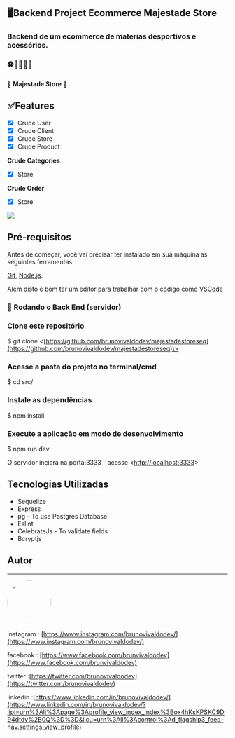 🖥Backend Project Ecommerce Majestade Store
-------------------------------------------

### Backend de um ecommerce de materias desportivos e acessórios.

### ⚽🚴🏾‍♂️🥋

#### 🚧 Majestade Store 🎁

  

✅Features
---------

- [x] Crude User
- [x] Crude Client
- [x] Crude Store
- [x] Crude Product

**Crude Categories**

- [x] Store

**Crude Order**

- [x] Store

  

![](https://t2475519.p.clickup-attachments.com/t2475519/6da3b243-b5e5-4ff0-950d-2e2c718b5289/Screenshot%20from%202020-07-28%2023-03-20.png)

  

Pré-requisitos
--------------

Antes de começar, você vai precisar ter instalado em sua máquina as seguintes ferramentas:

[Git](https://git-scm.com/), [Node.js](https://nodejs.org/en/).

Além disto é bom ter um editor para trabalhar com o código como [VSCode](https://code.visualstudio.com/)

  

### 🎲 Rodando o Back End (servidor)

### Clone este repositório

$ git clone <[https://github.com/brunovivaldodev/majestadestoreseq](https://github.com/brunovivaldodev/majestadestoreseq)\>

### Acesse a pasta do projeto no terminal/cmd

$ cd src/

### Instale as dependências

$ npm install

### Execute a aplicação em modo de desenvolvimento

$ npm run dev

  

O servidor inciará na porta:3333 - acesse <[http://localhost:3333](http://localhost:3333/)\>

  

Tecnologias Utilizadas
----------------------

*   Sequelize
*   Express
*   pg - To use Postgres Database
*   Eslint
*   CelebrateJs - To validate fields
*   Bcryptjs

  

Autor
-----

* * *

  
<img style="border-radius: 50%;" src="https://instagram.flad2-1.fna.fbcdn.net/v/t51.2885-15/e35/57216896_132265704549952_1350635045528530943_n.jpg?_nc_ht=instagram.flad2-1.fna.fbcdn.net&_nc_cat=104&_nc_ohc=BrfXHat3oQsAX8za0mh&oh=38d6d702250d25ed623049441706252a&oe=5F49D26A" width="100px;" alt=""/>

  

instagram : [https://www.instagram.com/brunovivaldodev/](https://www.instagram.com/brunovivaldodev/)

facebook : [https://www.facebook.com/brunvivaldodev](https://www.facebook.com/brunvivaldodev)

twitter :[https://twitter.com/brunovivaldodev](https://twitter.com/brunovivaldodev)

linkedin :[https://www.linkedin.com/in/brunovivaldodev/](https://www.linkedin.com/in/brunovivaldodev/?lipi=urn%3Ali%3Apage%3Aprofile_view_index_index%3Box4hKsKPSKC9D94dtdv%2B0Q%3D%3D&licu=urn%3Ali%3Acontrol%3Ad_flagship3_feed-nav.settings_view_profile)
